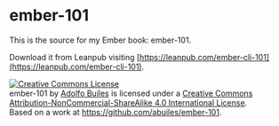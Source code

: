 # ember-101

This is the source for my Ember book: ember-101.

Download it from Leanpub visiting [https://leanpub.com/ember-cli-101](https://leanpub.com/ember-cli-101).


<a rel="license" href="http://creativecommons.org/licenses/by-nc-sa/4.0/"><img alt="Creative Commons License" style="border-width:0" src="https://i.creativecommons.org/l/by-nc-sa/4.0/88x31.png" /></a><br /><span xmlns:dct="http://purl.org/dc/terms/" href="http://purl.org/dc/dcmitype/Text" property="dct:title" rel="dct:type">ember-101</span> by <a xmlns:cc="http://creativecommons.org/ns#" href="https://leanpub.com/ember-101" property="cc:attributionName" rel="cc:attributionURL">Adolfo Builes</a> is licensed under a <a rel="license" href="http://creativecommons.org/licenses/by-nc-sa/4.0/">Creative Commons Attribution-NonCommercial-ShareAlike 4.0 International License</a>.<br />Based on a work at <a xmlns:dct="http://purl.org/dc/terms/" href="https://github.com/abuiles/ember-101" rel="dct:source">https://github.com/abuiles/ember-101</a>.
